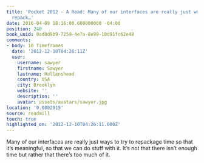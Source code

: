 ```yaml
---
title: 'Pocket 2012 - A Read: Many of our interfaces are really just ways to try to
  repack…'
date: 2016-04-09 18:16:00.600000000 -04:00
position: 240
book_uuid: 0ad0d9b9-7259-4e7a-8e99-10d91fc62e48
comments:
- body: 10 Timeframes
  date: '2012-12-10T04:26:11Z'
  user:
    username: sawyer
    firstname: Sawyer
    lastname: Hollenshead
    country: USA
    city: Brooklyn
    website: ''
    description: ''
    avatar: assets/avatars/sawyer.jpg
location: '0.0802915'
source: readmill
touch: true
highlighted_on: '2012-12-10T04:26:11.000Z'
---
```


Many of our interfaces are really just ways to try to repackage time so that it’s meaningful, so that we can do stuff with it. It’s not that there isn’t enough time but rather that there’s too much of it.